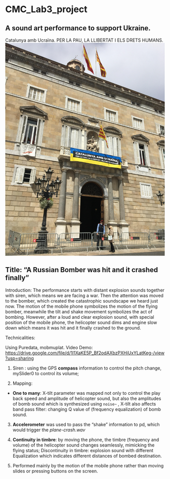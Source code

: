 # CMC_Lab3_project
## A sound art performance to support Ukraine. 
Catalunya amb Ucraïna. PER LA PAU, LA LLIBERTAT I ELS DRETS HUMANS.
![text](https://github.com/felixCheungcheung/CMC_Lab3_project/blob/main/per_la_pau.jpg)

## Title: “**A Russian Bomber was hit and it crashed finally”**

Introduction: The performance starts with distant explosion sounds together with siren, which means we are facing a war. Then the attention was moved to the bomber, which created the catastrophic soundscape we heard just now. The motion of the mobile phone symbolizes the motion of the flying bomber, meanwhile the tilt and shake movement symbolizes the act of bombing. However, after a loud and clear explosion sound, with special position of the mobile phone, the helicopter sound dims and engine slow down which means it was hit and it finally crashed to the ground.

Technicalities:

Using Puredata, mobmuplat.
Video Demo: https://drive.google.com/file/d/1l1XaKE5P_Bf2odAXbzPXHiUxYLatKeg-/view?usp=sharing

1) Siren : using the GPS **compass** information to control the pitch change, mySlider0 to control its volume;

2) Mapping: 

- **One to many**: X-tilt parameter was mapped not only to control the play back speed and amplitude of helicopter sound, but also the amplitudes of bomb sound which is synthesized using `noise~` , X-tilt also affects band pass filter: changing Q value of (frequency equalization) of bomb sound.

3) **Accelerometer** was used to pass the “shake” information to pd, which would trigger the *plane-crash.wav*

4) **Continuity in timbre**: by moving the phone, the timbre (frequency and volume) of the helicopter sound changes seamlessly, mimicking the flying status; Discontinuity in timbre: explosion sound with different Equalization which indicates different distances of bombed destination.

5) Performed mainly by the motion of the mobile phone rather than moving slides or pressing buttons on the screen.
